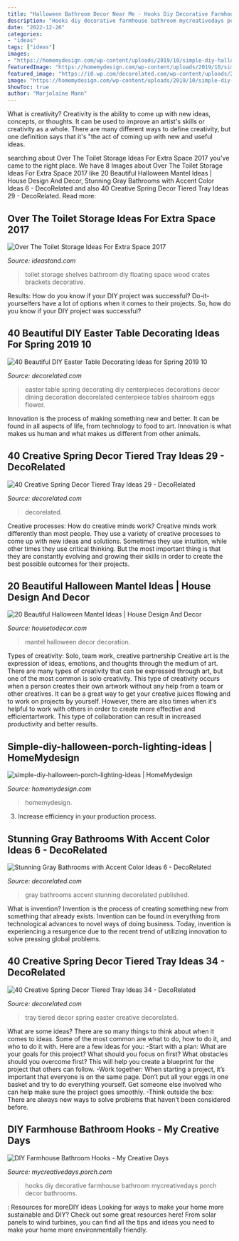 ```yaml
---
title: "Halloween Bathroom Decor Near Me - Hooks Diy Decorative Farmhouse Bathroom Mycreativedays Porch Decor Bathrooms"
description: "Hooks diy decorative farmhouse bathroom mycreativedays porch decor bathrooms"
date: "2022-12-26"
categories:
- "ideas"
tags: ["ideas"]
images:
- "https://homemydesign.com/wp-content/uploads/2019/10/simple-diy-halloween-porch-lighting-ideas.jpg"
featuredImage: "https://homemydesign.com/wp-content/uploads/2019/10/simple-diy-halloween-porch-lighting-ideas.jpg"
featured_image: "https://i0.wp.com/decorelated.com/wp-content/uploads/2018/12/40-Creative-Spring-Decor-Tiered-Tray-Ideas-34.jpg?fit=948%2C1422&amp;ssl=1"
image: "https://homemydesign.com/wp-content/uploads/2019/10/simple-diy-halloween-porch-lighting-ideas.jpg"
ShowToc: true
author: "Marjolaine Mann"
---
```



What is creativity?
Creativity is the ability to come up with new ideas, concepts, or thoughts. It can be used to improve an artist's skills or creativity as a whole. There are many different ways to define creativity, but one definition says that it's "the act of coming up with new and useful ideas.

	

		
searching about Over The Toilet Storage Ideas For Extra Space 2017 you've came to the right place. We have 8 Images about Over The Toilet Storage Ideas For Extra Space 2017 like 20 Beautiful Halloween Mantel Ideas | House Design And Decor, Stunning Gray Bathrooms with Accent Color Ideas 6 - DecoRelated and also 40 Creative Spring Decor Tiered Tray Ideas 29 - DecoRelated. Read more:
		
    
## Over The Toilet Storage Ideas For Extra Space 2017

<img loading=lazy src="http://ideastand.com/wp-content/uploads/2016/10/over-the-toilet-storage/49-over-the-toilet-storage-ideas.jpg" onerror="this.onerror=null;this.src='https://tse3.mm.bing.net/th?id=OIP.478j-dncXXGrYwGDtBU2PgHaJ4&amp;pid=15.1';" alt="Over The Toilet Storage Ideas For Extra Space 2017">

_Source: ideastand.com_

>toilet storage shelves bathroom diy floating space wood crates brackets decorative. 

	

Results: How do you know if your DIY project was successful?
Do-it-yourselfers have a lot of options when it comes to their projects. So, how do you know if your DIY project was successful?

    
## 40 Beautiful DIY Easter Table Decorating Ideas For Spring 2019 10

<img loading=lazy src="https://i1.wp.com/decorelated.com/wp-content/uploads/2019/03/40-Beautiful-DIY-Easter-Table-Decorating-Ideas-for-Spring-2019-10.jpg?fit=948%2C1430&amp;ssl=1" onerror="this.onerror=null;this.src='https://tse1.mm.bing.net/th?id=OIP.Jx_Hs2XmT8v8TWT9vQb3BAHaLL&amp;pid=15.1';" alt="40 Beautiful DIY Easter Table Decorating Ideas for Spring 2019 10">

_Source: decorelated.com_

>easter table spring decorating diy centerpieces decorations decor dining decoration decorelated centerpiece tables shairoom eggs flower. 

	

Innovation is the process of making something new and better. It can be found in all aspects of life, from technology to food to art. Innovation is what makes us human and what makes us different from other animals.

    
## 40 Creative Spring Decor Tiered Tray Ideas 29 - DecoRelated

<img loading=lazy src="https://i2.wp.com/decorelated.com/wp-content/uploads/2018/12/40-Creative-Spring-Decor-Tiered-Tray-Ideas-29.jpg?fit=948%2C1422&amp;ssl=1" onerror="this.onerror=null;this.src='https://tse4.mm.bing.net/th?id=OIP.YKX9Wp10oNUGMS80HO8R_AHaLH&amp;pid=15.1';" alt="40 Creative Spring Decor Tiered Tray Ideas 29 - DecoRelated">

_Source: decorelated.com_

>decorelated. 

	

Creative processes: How do creative minds work?
Creative minds work differently than most people. They use a variety of creative processes to come up with new ideas and solutions. Sometimes they use intuition, while other times they use critical thinking. But the most important thing is that they are constantly evolving and growing their skills in order to create the best possible outcomes for their projects.

    
## 20 Beautiful Halloween Mantel Ideas | House Design And Decor

<img loading=lazy src="http://housetodecor.com/wp-content/uploads/2014/09/halloween-mantel-flower-decoration.jpg" onerror="this.onerror=null;this.src='https://tse4.mm.bing.net/th?id=OIP.sOv0b_33DVYtZ7EiltbuPAHaJ4&amp;pid=15.1';" alt="20 Beautiful Halloween Mantel Ideas | House Design And Decor">

_Source: housetodecor.com_

>mantel halloween decor decoration. 

	

Types of creativity: Solo, team work, creative partnership
Creative art is the expression of ideas, emotions, and thoughts through the medium of art. There are many types of creativity that can be expressed through art, but one of the most common is solo creativity. This type of creativity occurs when a person creates their own artwork without any help from a team or other creatives. It can be a great way to get your creative juices flowing and to work on projects by yourself. However, there are also times when it’s helpful to work with others in order to create more effective and efficientartwork. This type of collaboration can result in increased productivity and better results.

    
## Simple-diy-halloween-porch-lighting-ideas | HomeMydesign

<img loading=lazy src="https://homemydesign.com/wp-content/uploads/2019/10/simple-diy-halloween-porch-lighting-ideas.jpg" onerror="this.onerror=null;this.src='https://tse1.mm.bing.net/th?id=OIP.D01G1xiKOx3UItY7RByBqgHaJ4&amp;pid=15.1';" alt="simple-diy-halloween-porch-lighting-ideas | HomeMydesign">

_Source: homemydesign.com_

>homemydesign. 

	

3. Increase efficiency in your production process.

    
## Stunning Gray Bathrooms With Accent Color Ideas 6 - DecoRelated

<img loading=lazy src="https://decorelated.com/wp-content/uploads/2018/04/Stunning-Gray-Bathrooms-with-Accent-Color-Ideas-6.jpg" onerror="this.onerror=null;this.src='https://tse4.mm.bing.net/th?id=OIP.RkCuPPLc3qeluolVplz6EAHaJ4&amp;pid=15.1';" alt="Stunning Gray Bathrooms with Accent Color Ideas 6 - DecoRelated">

_Source: decorelated.com_

>gray bathrooms accent stunning decorelated published. 

	

What is invention?
Invention is the process of creating something new from something that already exists. Invention can be found in everything from technological advances to novel ways of doing business. Today, invention is experiencing a resurgence due to the recent trend of utilizing innovation to solve pressing global problems.

    
## 40 Creative Spring Decor Tiered Tray Ideas 34 - DecoRelated

<img loading=lazy src="https://i0.wp.com/decorelated.com/wp-content/uploads/2018/12/40-Creative-Spring-Decor-Tiered-Tray-Ideas-34.jpg?fit=948%2C1422&amp;ssl=1" onerror="this.onerror=null;this.src='https://tse2.mm.bing.net/th?id=OIP.SJAJfbCNV7EC0XZoM5N9JgHaLH&amp;pid=15.1';" alt="40 Creative Spring Decor Tiered Tray Ideas 34 - DecoRelated">

_Source: decorelated.com_

>tray tiered decor spring easter creative decorelated. 

	

What are some ideas?
There are so many things to think about when it comes to ideas. Some of the most common are what to do, how to do it, and who to do it with. Here are a few ideas for you: 
-Start with a plan: What are your goals for this project? What should you focus on first? What obstacles should you overcome first? This will help you create a blueprint for the project that others can follow. 
-Work together: When starting a project, it’s important that everyone is on the same page. Don’t put all your eggs in one basket and try to do everything yourself. Get someone else involved who can help make sure the project goes smoothly. 
-Think outside the box: There are always new ways to solve problems that haven’t been considered before.

    
## DIY Farmhouse Bathroom Hooks - My Creative Days

<img loading=lazy src="http://mycreativedays.porch.com/wp-content/uploads/2016/04/Framed-Hooks.jpg" onerror="this.onerror=null;this.src='https://tse3.mm.bing.net/th?id=OIP.04C6_9TAR6XSGYUCxsyN1gHaLH&amp;pid=15.1';" alt="DIY Farmhouse Bathroom Hooks - My Creative Days">

_Source: mycreativedays.porch.com_

>hooks diy decorative farmhouse bathroom mycreativedays porch decor bathrooms. 

	

: Resources for moreDIY ideas
Looking for ways to make your home more sustainable and DIY? Check out some great resources here! From solar panels to wind turbines, you can find all the tips and ideas you need to make your home more environmentally friendly.

